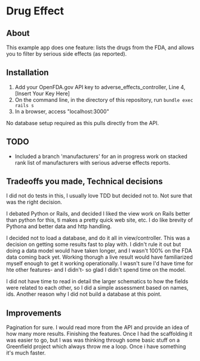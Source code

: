 # Drug Effect

## About

This example app does one feature: lists the drugs from the FDA, and allows you to filter by serious side effects (as reported).

## Installation

1. Add your OpenFDA.gov API key to adverse_effects_controller, Line 4, [Insert Your Key Here]
2. On the command line, in the directory of this repository, run `bundle exec rails s`
3. In a browser, access "localhost:3000"

No database setup required as this pulls directly from the API.

## TODO
- Included a branch 'manufacturers' for an in progress  work on stacked rank list of manufacturers with serious adverse effects reports.

## Tradeoffs you made, Technical decisions
I did not do tests in this, I usually love TDD but decided not to. Not sure that was the right decision.

I debated Python or Rails, and decided I liked the view work on Rails better than python for this, ti makes a pretty quick web site, etc. I do like brevity of Pythona and better data and http handling.

I decided not to load a database, and do it all in view/controller. This was a decision on getting some results fast to play with. I didn't rule it out but doing a data model would have taken longer, and I wasn't 100% on the FDA data coming back yet. Working thorugh a live result would have familiarized myself enough to get it working operationally. I wasn't sure I'd have time for hte other features- and I didn't- so glad I didn't spend time on the model. 

I did not have time to read in detail the larger schematics to how the fields were related to each other, so I did a simple assessment based on names, ids. Another reason why I did not build a database at this point.

## Improvements

Pagination for sure. I would read more from the API and provide an idea of how many more results.
Finishing the features. Once I had the scaffolding it was easier to go, but I was was thinking through some basic stuff on a Greenfield project which always throw me a loop. Once i have something it's much faster.

